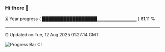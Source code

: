 ### Hi there 👋

⏳ Year progress { ██████████████████▁▁▁▁▁▁▁▁▁▁▁▁ } 61.11 %

---

⏰ Updated on Tue, 12 Aug 2025 01:27:14 GMT

![Progress Bar CI](https://github.com/JuvenileQ/Progress-Bar-CI/workflows/main/badge.svg)
